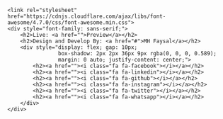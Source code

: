     <link rel="stylesheet" href="https://cdnjs.cloudflare.com/ajax/libs/font-awesome/4.7.0/css/font-awesome.min.css">
    <div style="font-family: sans-serif;">
        <h2>Live: <a href="">Preview</a></h2>
        <h2>Design and Develop By: <a href="#">MH Faysal</a></h2>
        <div style="display: flex; gap: 10px; 
                    box-shadow: 2px 2px 36px 9px rgba(0, 0, 0, 0.589);
                    margin: 0 auto; justify-content: center;">
            <h2><a href=""><i class="fa fa-facebook"></i></a></h2>
            <h2><a href=""><i class="fa fa-linkedin"></i></a></h2>
            <h2><a href=""><i class="fa fa-github"></i></a></h2>
            <h2><a href=""><i class="fa fa-instagram"></i></a></h2>
            <h2><a href=""><i class="fa fa-twitter"></i></a></h2>
            <h2><a href=""><i class="fa fa-whatsapp"></i></a></h2>
        </div>
    </div>
